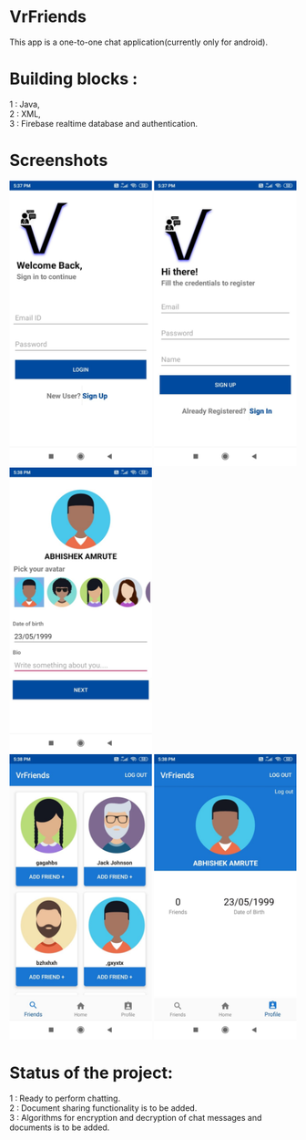 # VrFriends
This app is a one-to-one chat application(currently only for android).  

# Building blocks :
1 : Java,  
2 : XML,  
3 : Firebase realtime database and authentication.  
# Screenshots 
<img src="https://github.com/ABHISHEK-AMRUTE/VrFriends/blob/master/WhatsApp%20Image%202019-12-24%20at%205.39.28%20PM%20(1).jpeg" width="250" height="500">    <img src="https://github.com/ABHISHEK-AMRUTE/VrFriends/blob/master/WhatsApp%20Image%202019-12-24%20at%205.39.28%20PM%20(3).jpeg" width="250" height="500">    <img src="https://github.com/ABHISHEK-AMRUTE/VrFriends/blob/master/WhatsApp%20Image%202019-12-24%20at%205.39.28%20PM%20(2).jpeg" width="250" height="500">  
<img src="https://github.com/ABHISHEK-AMRUTE/VrFriends/blob/master/WhatsApp%20Image%202019-12-24%20at%205.39.28%20PM.jpeg" width="250" height="500">    <img src="https://github.com/ABHISHEK-AMRUTE/VrFriends/blob/master/WhatsApp%20Image%202019-12-24%20at%205.39.29%20PM.jpeg" width="250" height="500">  
# Status of the project:
1 : Ready to perform chatting.  
2 : Document sharing functionality is to be added.  
3 : Algorithms for encryption and decryption of chat messages and documents is to be added.
